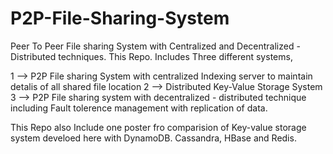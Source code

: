 # P2P-File-Sharing-System
Peer To Peer File sharing System with Centralized and Decentralized - Distributed techniques.
This Repo. Includes Three different systems,

1 --> P2P File sharing System with centralized Indexing server to maintain detalis of all shared file location
2 --> Distributed Key-Value Storage System
3 --> P2P File sharing system with decentralized - distributed technique including Fault tolerence management with replication of data.

This Repo also Include one poster fro comparision of Key-value storage system develoed here with DynamoDB. Cassandra, HBase and Redis.
